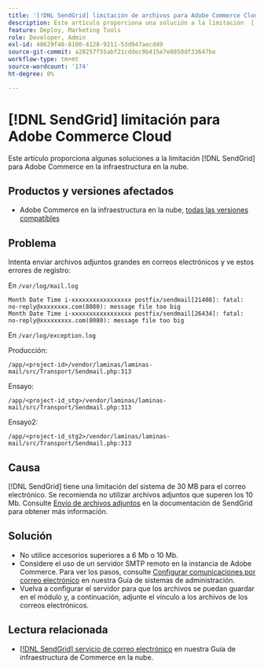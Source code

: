 ```yaml
---
title: '[!DNL SendGrid] limitación de archivos para Adobe Commerce Cloud'
description: Este artículo proporciona una solución a la limitación  [!DNL SendGrid]  para Adobe Commerce en la infraestructura en la nube.
feature: Deploy, Marketing Tools
role: Developer, Admin
exl-id: 48629f48-8100-4128-9211-53d947aecd49
source-git-commit: a28257f55abf21cddec9b415e7e8858df33647be
workflow-type: tm+mt
source-wordcount: '174'
ht-degree: 0%

---
```


# [!DNL SendGrid] limitación para Adobe Commerce Cloud

Este artículo proporciona algunas soluciones a la limitación [!DNL SendGrid] para Adobe Commerce en la infraestructura en la nube.

## Productos y versiones afectados

* Adobe Commerce en la infraestructura en la nube, [todas las versiones compatibles](https://magento.com/sites/default/files/magento-software-lifecycle-policy.pdf)


## Problema

Intenta enviar archivos adjuntos grandes en correos electrónicos y ve estos errores de registro:

En `/var/log/mail.log`

```shell
Month Date Time i-xxxxxxxxxxxxxxxxx postfix/sendmail[21408]: fatal: no-reply@xxxxxxxx.com(8080): message file too big
Month Date Time i-xxxxxxxxxxxxxxxxx postfix/sendmail[26434]: fatal: no-reply@xxxxxxxxx.com(8080): message file too big
```

En `/var/log/exception.log`

Producción:

`/app/<project-id>/vendor/laminas/laminas-mail/src/Transport/Sendmail.php:313`

Ensayo:

`/app/<project-id_stg>/vendor/laminas/laminas-mail/src/Transport/Sendmail.php:313`

Ensayo2:

`/app/<project-id_stg2>/vendor/laminas/laminas-mail/src/Transport/Sendmail.php:313`

## Causa

[!DNL SendGrid] tiene una limitación del sistema de 30 MB para el correo electrónico. Se recomienda no utilizar archivos adjuntos que superen los 10 Mb. Consulte [Envío de archivos adjuntos](https://docs.sendgrid.com/ui/sending-email/attachments-with-digioh) en la documentación de SendGrid para obtener más información.

## Solución

* No utilice accesorios superiores a 6 Mb o 10 Mb.
* Considere el uso de un servidor SMTP remoto en la instancia de Adobe Commerce. Para ver los pasos, consulte [Configurar comunicaciones por correo electrónico](https://experienceleague.adobe.com/docs/commerce-admin/systems/communications/email-communications.html?lang=es) en nuestra Guía de sistemas de administración.
* Vuelva a configurar el servidor para que los archivos se puedan guardar en el módulo y, a continuación, adjunte el vínculo a los archivos de los correos electrónicos.

## Lectura relacionada

* [[!DNL SendGrid] servicio de correo electrónico](https://experienceleague.adobe.com/docs/commerce-cloud-service/user-guide/project/sendgrid.html?lang=es) en nuestra Guía de infraestructura de Commerce en la nube.
